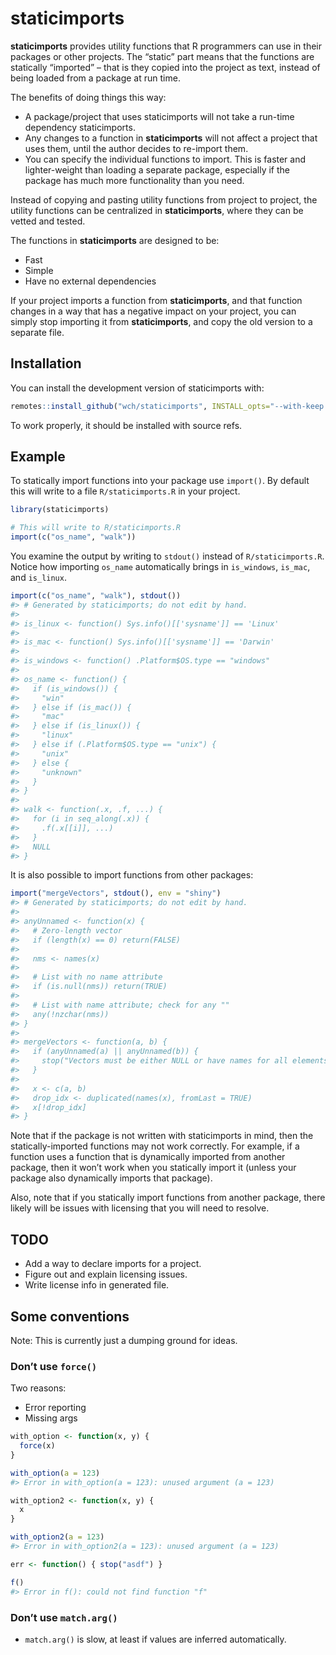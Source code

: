 
<!-- README.md is generated from README.Rmd. Please edit that file -->

# staticimports

<!-- badges: start -->
<!-- badges: end -->

**staticimports** provides utility functions that R programmers can use
in their packages or other projects. The “static” part means that the
functions are statically “imported” – that is they copied into the
project as text, instead of being loaded from a package at run time.

The benefits of doing things this way:

-   A package/project that uses staticimports will not take a run-time
    dependency staticimports.
-   Any changes to a function in **staticimports** will not affect a
    project that uses them, until the author decides to re-import them.
-   You can specify the individual functions to import. This is faster
    and lighter-weight than loading a separate package, especially if
    the package has much more functionality than you need.

Instead of copying and pasting utility functions from project to
project, the utility functions can be centralized in **staticimports**,
where they can be vetted and tested.

The functions in **staticimports** are designed to be:

-   Fast
-   Simple
-   Have no external dependencies

If your project imports a function from **staticimports**, and that
function changes in a way that has a negative impact on your project,
you can simply stop importing it from **staticimports**, and copy the
old version to a separate file.

## Installation

You can install the development version of staticimports with:

``` r
remotes::install_github("wch/staticimports", INSTALL_opts="--with-keep.source")
```

To work properly, it should be installed with source refs.

## Example

To statically import functions into your package use `import()`. By
default this will write to a file `R/staticimports.R` in your project.

``` r
library(staticimports)

# This will write to R/staticimports.R
import(c("os_name", "walk"))
```

You examine the output by writing to `stdout()` instead of
`R/staticimports.R`. Notice how importing `os_name` automatically brings
in `is_windows`, `is_mac`, and `is_linux`.

``` r
import(c("os_name", "walk"), stdout())
#> # Generated by staticimports; do not edit by hand.
#> 
#> is_linux <- function() Sys.info()[['sysname']] == 'Linux'
#> 
#> is_mac <- function() Sys.info()[['sysname']] == 'Darwin'
#> 
#> is_windows <- function() .Platform$OS.type == "windows"
#> 
#> os_name <- function() {
#>   if (is_windows()) {
#>     "win"
#>   } else if (is_mac()) {
#>     "mac"
#>   } else if (is_linux()) {
#>     "linux"
#>   } else if (.Platform$OS.type == "unix") {
#>     "unix"
#>   } else {
#>     "unknown"
#>   }
#> }
#> 
#> walk <- function(.x, .f, ...) {
#>   for (i in seq_along(.x)) {
#>     .f(.x[[i]], ...)
#>   }
#>   NULL
#> }
```

It is also possible to import functions from other packages:

``` r
import("mergeVectors", stdout(), env = "shiny")
#> # Generated by staticimports; do not edit by hand.
#> 
#> anyUnnamed <- function(x) {
#>   # Zero-length vector
#>   if (length(x) == 0) return(FALSE)
#> 
#>   nms <- names(x)
#> 
#>   # List with no name attribute
#>   if (is.null(nms)) return(TRUE)
#> 
#>   # List with name attribute; check for any ""
#>   any(!nzchar(nms))
#> }
#> 
#> mergeVectors <- function(a, b) {
#>   if (anyUnnamed(a) || anyUnnamed(b)) {
#>     stop("Vectors must be either NULL or have names for all elements")
#>   }
#> 
#>   x <- c(a, b)
#>   drop_idx <- duplicated(names(x), fromLast = TRUE)
#>   x[!drop_idx]
#> }
```

Note that if the package is not written with staticimports in mind, then
the statically-imported functions may not work correctly. For example,
if a function uses a function that is dynamically imported from another
package, then it won’t work when you statically import it (unless your
package also dynamically imports that package).

Also, note that if you statically import functions from another package,
there likely will be issues with licensing that you will need to
resolve.

## TODO

-   Add a way to declare imports for a project.
-   Figure out and explain licensing issues.
-   Write license info in generated file.

## Some conventions

Note: This is currently just a dumping ground for ideas.

### Don’t use `force()`

Two reasons:

-   Error reporting
-   Missing args

``` r
with_option <- function(x, y) {
  force(x)
}

with_option(a = 123)
#> Error in with_option(a = 123): unused argument (a = 123)

with_option2 <- function(x, y) {
  x
}

with_option2(a = 123)
#> Error in with_option2(a = 123): unused argument (a = 123)

err <- function() { stop("asdf") }

f()
#> Error in f(): could not find function "f"
```

### Don’t use `match.arg()`

-   `match.arg()` is slow, at least if values are inferred
    automatically.
